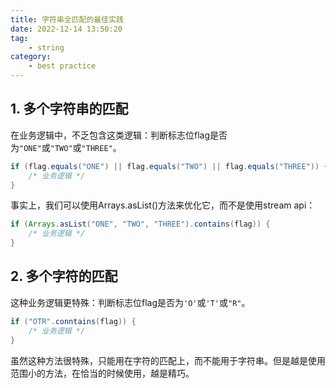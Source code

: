 ```yaml
---
title: 字符串全匹配的最佳实践
date: 2022-12-14 13:50:20
tag:
    - string
category:
    - best practice
---
```


## 1. 多个字符串的匹配

在业务逻辑中，不乏包含这类逻辑：判断标志位flag是否为`"ONE"`或`"TWO"`或`"THREE"`。

```java
if (flag.equals("ONE") || flag.equals("TWO") || flag.equals("THREE")) {
    /* 业务逻辑 */
}
```

事实上，我们可以使用Arrays.asList()方法来优化它，而不是使用stream api：

```java
if (Arrays.asList("ONE", "TWO", "THREE").contains(flag)) {
    /* 业务逻辑 */
}
```

## 2. 多个字符的匹配

这种业务逻辑更特殊：判断标志位flag是否为`'O'`或`'T'`或`"R"`。

```java
if ("OTR".conntains(flag)) {
    /* 业务逻辑 */
}
```

虽然这种方法很特殊，只能用在字符的匹配上，而不能用于字符串。但是越是使用范围小的方法，在恰当的时候使用，越是精巧。